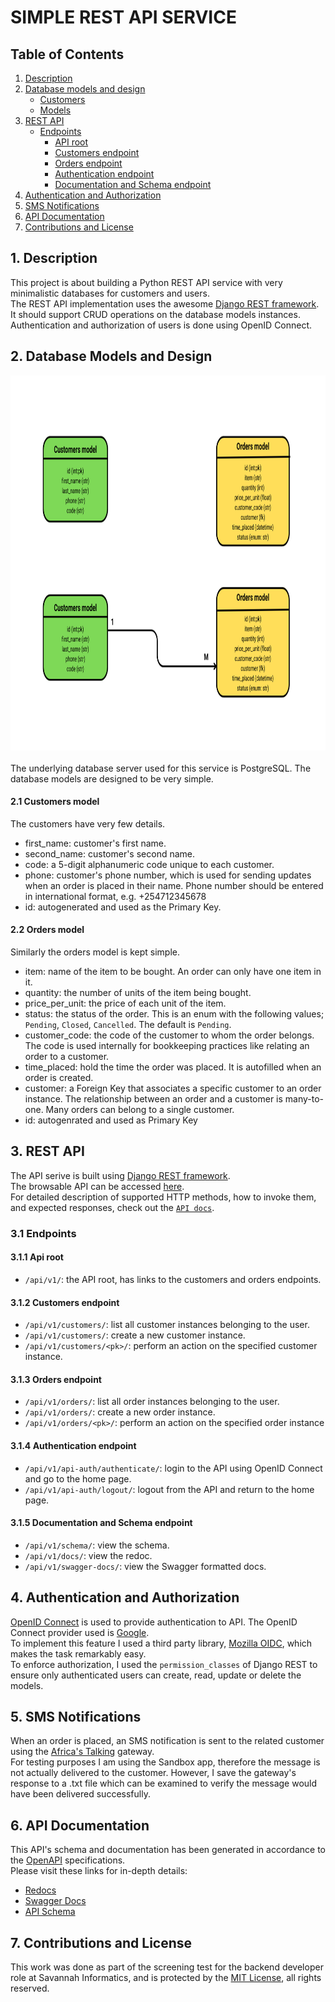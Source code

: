 # SIMPLE REST API SERVICE

## Table of Contents
1. [Description](#description)
2. [Database models and design](#database-models-and-design)
    - [Customers](#customers-model)
    - [Models](#orders-model)
3. [REST API](#rest-api)
    - [Endpoints](#endpoints)
        - [API root](#api-root)
        - [Customers endpoint](#customers-endpoint)
        - [Orders endpoint](#orders-endpoint)
        - [Authentication endpoint](#authentication-endpoint)
        - [Documentation and Schema endpoint](#documentation-and-schema-endpoint)
4. [Authentication and Authorization](#authentication-endpoint)
5. [SMS Notifications](#sms-notifications)
6. [API Documentation](#api-documentation)
7. [Contributions and License](#contributions-and-license)


## 1. Description
This project is about building a Python REST API service with very minimalistic databases for customers and users.<br>
The REST API implementation uses the awesome [Django REST framework](https://www.django-rest-framework.org/ "The Django REST framework docs homepage"). It should support CRUD operations on the database models instances.<br>
Authentication and authorization of users is done using OpenID Connect.

## 2. Database Models and Design
<img src="static/images/db_design.png" width="1000" height="600" ><br>
<br>The underlying database server used for this service is PostgreSQL. The database models are designed to be very simple.

#### 2.1 Customers model
The customers have very few details.
- first_name: customer's first name.
- second_name: customer's second name.
- code: a 5-digit alphanumeric code unique to each customer.
- phone: customer's phone number, which is used for sending updates when an order is placed in their name. Phone number should be entered in international format, e.g. +254712345678
- id: autogenerated and used as the Primary Key.

#### 2.2 Orders model
Similarly the orders model is kept simple.
- item: name of the item to be bought. An order can only have one item in it.
- quantity: the number of units of the item being bought.
- price_per_unit: the price of each unit of the item.
- status: the status of the order. This is an enum with the following values; `Pending`, `Closed`, `Cancelled`. The default is `Pending`.
- customer_code: the code of the customer to whom the order belongs. The code is used internally for bookkeeping practices like relating an order to a customer.
- time_placed: hold the time the order was placed. It is autofilled when an order is created.
- customer: a Foreign Key that associates a specific customer to an order instance. The relationship between an order and a customer is many-to-one. Many orders can belong to a single customer.
- id: autogenrated and used as Primary Key

## 3. REST API
The API serive is built using [Django REST framework](https://www.django-rest-framework.org/ "The Django REST framework docs homepage").<br>
The browsable API can be accessed [here](https://studious-couscous-c01a4bc36def.herokuapp.com/api/v1/ "Link to the browsable API").<br>
For detailed description of supported HTTP methods, how to invoke them, and expected responses, check out the [`API docs`](#api-documentation).<br>

### 3.1 Endpoints
#### 3.1.1 Api root
- `/api/v1/`: the API root, has links to the customers and orders endpoints.
#### 3.1.2 Customers endpoint
- `/api/v1/customers/`: list all customer instances belonging to the user.
- `/api/v1/customers/`: create a new customer instance.
- `/api/v1/customers/<pk>/`: perform an action on the specified customer instance.
#### 3.1.3 Orders endpoint
- `/api/v1/orders/`: list all order instances belonging to the user.
- `/api/v1/orders/`: create a new order instance.
- `/api/v1/orders/<pk>/`: perform an action on the specified order instance 
#### 3.1.4 Authentication endpoint
- `/api/v1/api-auth/authenticate/`: login to the API using OpenID Connect and go to the home page.
- `/api/v1/api-auth/logout/`: logout from the API and return to the home page.
#### 3.1.5 Documentation and Schema endpoint
- `/api/v1/schema/`: view the schema.
- `/api/v1/docs/`: view the redoc.
- `/api/v1/swagger-docs/`: view the Swagger formatted docs.

## 4. Authentication and Authorization
[OpenID Connect](https://auth0.com/docs/authenticate/protocols/openid-connect-protocol#:~:text=OpenID%20Connect%20(OIDC)%20is%20an,to%20the%20OAuth%202.0%20specifications. "The OpenID Connect Protocol homepage") is used to provide authentication to API. The OpenID Connect provider used is [Google](https://developers.google.com/identity/openid-connect/openid-connect#python "The Google OpenID Connect specification page").<br>
To implement this feature I used a third party library, [Mozilla OIDC](https://mozilla-django-oidc.readthedocs.io/en/stable/installation.html, "Mozilla OIDC docs homepage"), which makes the task remarkably easy.<br>
To enforce authorization, I used the `permission_classes` of Django REST to ensure only authenticated users can create, read, update or delete the models.<br>

## 5. SMS Notifications
When an order is placed, an SMS notification is sent to the related customer using the [Africa's Talking](https://africastalking.com/, "Africa's Talking Homepage") gateway.<br>
For testing purposes I am using the Sandbox app, therefore the message is not actually delivered to the customer. However, I save the gateway's response to a .txt file which can be examined to verify the message would have been delivered successfully.

## 6. API Documentation
This API's schema and documentation has been generated in accordance to the [OpenAPI](https://www.openapis.org/ "OpenAPI homepage") specifications.<br>
Please visit these links for in-depth details:
- [Redocs](https://studious-couscous-c01a4bc36def.herokuapp.com/api/v1/docs/ "API Redoc")
- [Swagger Docs](https://studious-couscous-c01a4bc36def.herokuapp.com/api/v1/swagger-docs/ "API Swagger docs")
- [API Schema](https://studious-couscous-c01a4bc36def.herokuapp.com/api/schema/ "API Schema")

## 7. Contributions and License
This work was done as part of the screening test for the backend developer role at Savannah Informatics, and is protected by the [MIT License](LICENSE "MIT License for the project"), all rights reserved.<br>

